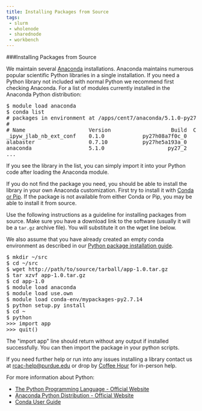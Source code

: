 ```yaml
---
title: Installing Packages from Source
tags:
 - slurm
 - wholenode
 - sharednode
 - workbench
---
```

###Installing Packages from Source

We maintain several [Anaconda](https://www.continuum.io/anaconda-overview) installations. Anaconda maintains numerous popular scientific Python libraries in a single installation. If you need a Python library not included with normal Python we recommend first checking Anaconda. For a list of modules currently installed in the Anaconda Python distribution:

<pre>$ module load anaconda
$ conda list
# packages in environment at /apps/cent7/anaconda/5.1.0-py27:
#
# Name                    Version                   Build  Channel
_ipyw_jlab_nb_ext_conf    0.1.0            py27h08a7f0c_0  
alabaster                 0.7.10           py27he5a193a_0  
anaconda                  5.1.0                    py27_2  
...
</pre>

If you see the library in the list, you can simply import it into your Python code after loading the Anaconda module.

If you do not find the package you need, you should be able to install the library in your own Anaconda customization. First try to install it with [Conda or Pip](../packages). If the package is not available from either Conda or Pip, you may be able to install it from source.

Use the following instructions as a guideline for installing packages from source. Make sure you have a download link to the software (usually it will be a `tar.gz` archive file). You will substitute it on the wget line below.

We also assume that you have already created an empty conda environment as described in our [Python package installation guide](../packages).
<pre>
$ mkdir ~/src
$ cd ~/src
$ wget http://path/to/source/tarball/app-1.0.tar.gz
$ tar xzvf app-1.0.tar.gz
$ cd app-1.0
$ module load anaconda
$ module load use.own
$ module load conda-env/mypackages-py2.7.14
$ python setup.py install
$ cd ~
$ python
>>> import app
>>> quit()
</pre>

The "import app" line should return without any output if installed successfully. You can then import the package in your python scripts.

If you need further help or run into any issues installing a library contact us at <a href="mailto:rcac-help@purdue.edu">rcac-help@purdue.edu</a> or drop by [Coffee Hour](/coffee) for in-person help.

For more information about Python:
<ul>
 <li><a href="http://www.python.org/" target="_blank" rel="noopener">The Python Programming Language - Official Website</a></li>
 <li><a href="https://store.continuum.io/cshop/anaconda/" target="_blank" rel="noopener">Anaconda Python Distribution - Official Website</a></li>
 <li><a href="https://conda.io/docs/user-guide/" target="_blank" rel="noopener">Conda User Guide</a></li>
<ul>

